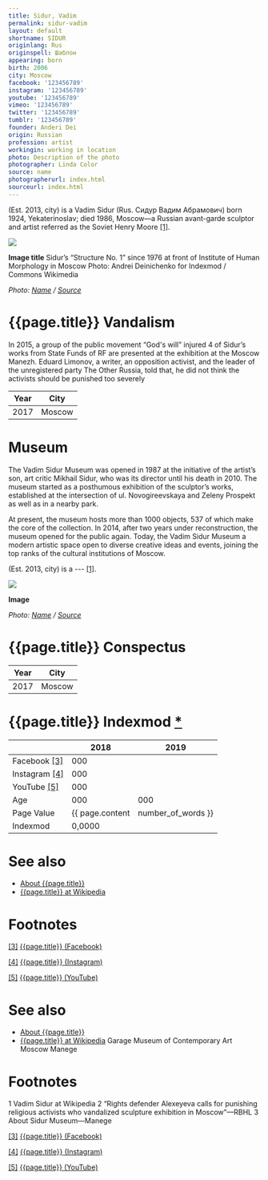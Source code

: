 ```yaml
---
title: Sidur, Vadim
permalink: sidur-vadim
layout: default
shortname: SIDUR
originlang: Rus
originspell: Шаблон
appearing: born
birth: 2006
city: Moscow
facebook: '123456789'
instagram: '123456789'
youtube: '123456789'
vimeo: '123456789'
twitter: '123456789'
tumblr: '123456789'
founder: Anderi Dei
origin: Russian
profession: artist
workingin: working in location
photo: Description of the photo
photographer: Linda Color
source: name
photographerurl: index.html
sourceurl: index.html
---
```


(Est. 2013, city) is a Vadim Sidur (Rus. Сидур Вадим Абрамович) born 1924, Yekaterinoslav; died 1986, Moscow—a Russian avant-garde sculptor and artist referred as the Soviet Henry Moore <span id="a1">[\[1\]](#f1)</span>.

![](/encyclopedia/images/image-name.jpg)

**Image title**
Sidur’s “Structure No. 1” since 1976 at front of Institute of Human Morphology in Moscow
Photo: Andrei Deinichenko for Indexmod / Commons Wikimedia

*Photo: [Name](index) / [Source](index)*

# {{page.title}} Vandalism
In 2015, a group of the public movement “God's will” injured 4 of Sidur’s works from State Funds of RF are presented at the exhibition at the Moscow Manezh. Eduard Limonov, a writer, an opposition activist, and the leader of the unregistered party The Other Russia, told that, he did not think the activists should be punished too severely

|Year|City|
|-|-|
|2017|Moscow|

# Museum
The Vadim Sidur Museum was opened in 1987 at the initiative of the artist’s son, art critic Mikhail Sidur, who was its director until his death in 2010. The museum started as a posthumous exhibition of the sculptor’s works, established at the intersection of ul. Novogireevskaya and Zeleny Prospekt as well as in a nearby park.

At present, the museum hosts more than 1000 objects, 537 of which make the core of the collection. In 2014, after two years under reconstruction, the museum opened for the public again. Today, the Vadim Sidur Museum a modern artistic space open to diverse creative ideas and events, joining the top ranks of the cultural institutions of Moscow.

(Est. 2013, city) is a --- <span id="a1">[\[1\]](#f1)</span>.

![](/encyclopedia/images/{{page.permalink}}.jpg)

**Image**

*Photo: [Name](index) / [Source](index)*

# {{page.title}} Conspectus

|Year|City|
|-|-|
|2017|Moscow|

# {{page.title}} Indexmod [*](indexmod)

||2018|2019|
|-|-|-|
|Facebook <span id="a3">[\[3\]](#f3)</span>|000||
|Instagram <span id="a4">[\[4\]](#f4)</span>|000||
|YouTube <span id="a5">[\[5\]](#f5)</span>|000||
|Age|000|000|
|Page Value|{{ page.content | number_of_words }}||
|Indexmod|0,0000||

# See also

+ [About {{page.title}}](index)
+ [{{page.title}} at Wikipedia](index)

# Footnotes

[[3]](#a3) <span id="f3"></span> [{{page.title}} (Facebook)](index)

[[4]](#a4) <span id="f4"></span> [{{page.title}} (Instagram)](index)

[[5]](#a5) <span id="f5"></span> [{{page.title}} (YouTube)](index)


# See also

+ [About {{page.title}}](index)
+ [{{page.title}} at Wikipedia](index)
Garage Museum of Contemporary Art
Moscow Manege

# Footnotes

1 Vadim Sidur at Wikipedia
2 “Rights defender Alexeyeva calls for punishing religious activists who vandalized sculpture exhibition in Moscow”—RBHL
3 About Sidur Museum—Manege

[[3]](#a3) <span id="f3"></span> [{{page.title}} (Facebook)](index)

[[4]](#a4) <span id="f4"></span> [{{page.title}} (Instagram)](index)

[[5]](#a5) <span id="f5"></span> [{{page.title}} (YouTube)](index)
